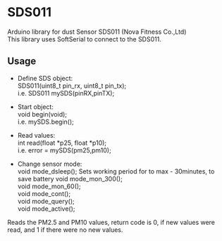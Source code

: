 # SDS011  
  
Arduino library for dust Sensor SDS011 (Nova Fitness Co.,Ltd)  
This library uses SoftSerial to connect to the SDS011.  
  
## Usage
  
* Define SDS object:  
SDS011(uint8_t pin_rx, uint8_t pin_tx);  
i.e. SDS011 mySDS(pinRX,pinTX);  
  
* Start object:  
void begin(void);  
i.e. mySDS.begin();  
  
* Read values:  
int read(float *p25, float *p10);  
i.e. error = mySDS(pm25,pm10);  

* Change sensor mode:  
void mode_dsleep();  Sets working period for to max - 30minutes, to save battery
void mode_mon_300();  
void mode_mon_60();  
void mode_cont();  
void mode_query();  
void mode_active();  
  
Reads the PM2.5 and PM10 values, return code is 0, if new values were read, and 1 if there were no new values.  
  
  
